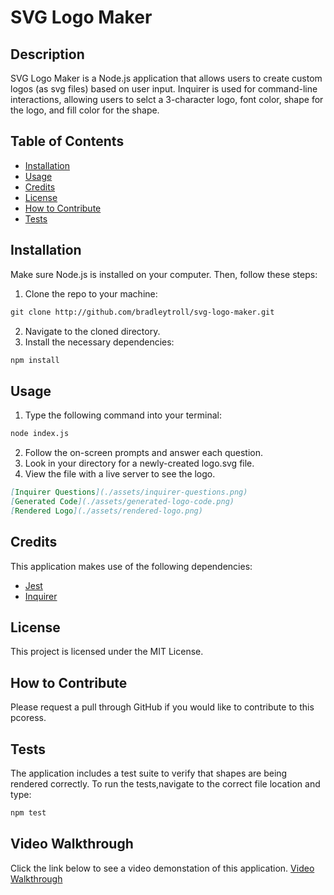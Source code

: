 # SVG Logo Maker

## Description

SVG Logo Maker is a Node.js application that allows users to create custom logos (as svg files) based on user input. Inquirer is used for command-line interactions, allowing users to selct a 3-character logo, font color, shape for the logo, and fill color for the shape. 

## Table of Contents

- [Installation](#installation)
- [Usage](#usage)
- [Credits](#credits)
- [License](#license)
- [How to Contribute](#how-to-contribute)
- [Tests](#tests)

## Installation

Make sure Node.js is installed on your computer. Then, follow these steps:
1. Clone the repo to your machine: 
```md
git clone http://github.com/bradleytroll/svg-logo-maker.git
```
2. Navigate to the cloned directory.
3. Install the necessary dependencies:
```md
npm install
```

## Usage

1. Type the following command into your terminal:
```md
node index.js
```
2. Follow the on-screen prompts and answer each question. 
3. Look in your directory for a newly-created logo.svg file. 
4. View the file with a live server to see the logo.

```md
[Inquirer Questions](./assets/inquirer-questions.png)
[Generated Code](./assets/generated-logo-code.png)
[Rendered Logo](./assets/rendered-logo.png)
```


## Credits

This application makes use of the following dependencies:
- [Jest](https://jestjs.io/)
- [Inquirer](https://www.npmjs.com/package/inquirer)

## License 

This project is licensed under the MIT License. 

## How to Contribute

Please request a pull through GitHub if you would like to contribute to this pcoress. 

## Tests

The application includes a test suite to verify that shapes are being rendered correctly. To run the tests,navigate to the correct file location and type:
```md
npm test
```

## Video Walkthrough

Click the link below to see a video demonstation of this application.
[Video Walkthrough](https://...)
